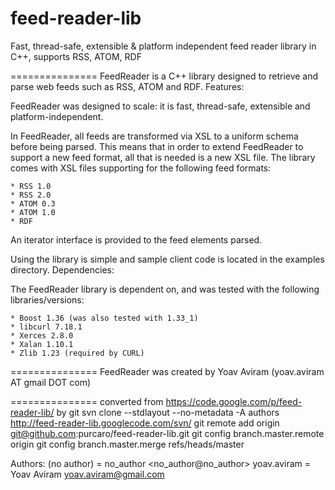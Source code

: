 feed-reader-lib
===============

Fast, thread-safe, extensible &amp; platform independent feed reader library in C++, supports RSS, ATOM, RDF

===============
FeedReader is a C++ library designed to retrieve and parse web feeds such as RSS, ATOM and RDF.
Features:

FeedReader was designed to scale: it is fast, thread-safe, extensible and platform-independent.

In FeedReader, all feeds are transformed via XSL to a uniform schema before being parsed.
This means that in order to extend FeedReader to support a new feed format, all that is needed is a new XSL file.
The library comes with XSL files supporting for the following feed formats:

    * RSS 1.0
    * RSS 2.0
    * ATOM 0.3
    * ATOM 1.0
    * RDF

An iterator interface is provided to the feed elements parsed.

Using the library is simple and sample client code is located in the examples directory.
Dependencies:

The FeedReader library is dependent on, and was tested with the following libraries/versions:

    * Boost 1.36 (was also tested with 1.33_1)
    * libcurl 7.18.1
    * Xerces 2.8.0
    * Xalan 1.10.1
    * Zlib 1.23 (required by CURL)

===============
FeedReader was created by Yoav Aviram (yoav.aviram AT gmail DOT com)

===============
converted from https://code.google.com/p/feed-reader-lib/ by
git svn clone --stdlayout --no-metadata -A authors  http://feed-reader-lib.googlecode.com/svn/
git remote add origin git@github.com:purcaro/feed-reader-lib.git
git config branch.master.remote origin
git config branch.master.merge refs/heads/master

Authors:
(no author) = no_author <no_author@no_author>
yoav.aviram = Yoav Aviram <yoav.aviram@gmail.com>
